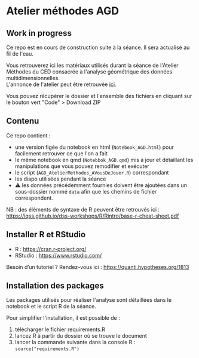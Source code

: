# Atelier méthodes AGD

## Work in progress

Ce repo est en cours de construction suite à la séance. Il sera actualisé au fil de l'eau.

Vous retrouverez ici les matériaux utilisés durant la séance de l'Atelier Méthodes du CED consacrée à l'analyse géométrique des données multidimensionnelles.  
L'annonce de l'atelier peut être retrouvée [ici](https://www.centreemiledurkheim.fr/evenements/atelier-methodes/usages-avances-de-lanalyse-geometrique-des-donnees-multidimensionnelles/).

Vous pouvez récupérer le dossier et l'ensemble des fichiers en cliquant sur le bouton vert "Code" > Download ZIP

## Contenu

Ce repo contient :

- une version figée du notebook en html (`Notebook_AGD.html`) pour facilement retrouver ce que l'on a fait
- le même notebook en qmd (`Notebbok_AGD.qmd`) mis à jour et détaillant les manipulations que vous pouvez remodifier et exécuter
- le script (`AGD_AtelierMethodes_AVousDeJouer.R`) correspondant
- les diapo utilisées pendant la séance
- ⚠️ les données précédemment fournies doivent être ajoutées dans un sous-dossier nommé `data` afin que les chemins de fichier correspondent.

NB : des éléments de syntaxe de R peuvent être retrouvés ici : <https://iqss.github.io/dss-workshops/R/Rintro/base-r-cheat-sheet.pdf>

## Installer R et RStudio

- R :  https://cran.r-project.org/
- RStudio : https://www.rstudio.com/

Besoin d’un tutoriel ? Rendez-vous ici : https://quanti.hypotheses.org/1813

## Installation des packages

Les packages utilisés pour réaliser l'analyse sont détaillées dans le notebook et le script R de la séance.

Pour simplifier l'installation, il est possible de :

1. télécharger le fichier requirements.R
2. lancez R à partir du dossier où se trouve le document
3. lancer la commande suivante dans la console R : `source("requirements.R")`
